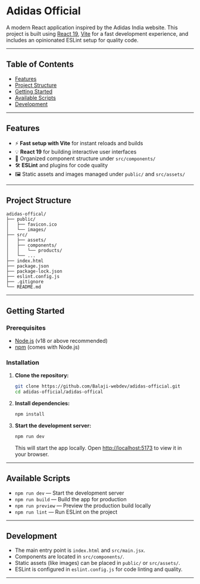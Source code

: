 # Adidas Official

A modern React application inspired by the Adidas India website. This project is built using [React 19](https://react.dev/), [Vite](https://vitejs.dev/) for a fast development experience, and includes an opinionated ESLint setup for quality code.

---

## Table of Contents

- [Features](#features)
- [Project Structure](#project-structure)
- [Getting Started](#getting-started)
- [Available Scripts](#available-scripts)
- [Development](#development)

---

## Features

- ⚡ **Fast setup with Vite** for instant reloads and builds
- 💡 **React 19** for building interactive user interfaces
- 🎨 Organized component structure under `src/components/`
- 🛠️ **ESLint** and plugins for code quality
- 🖼️ Static assets and images managed under `public/` and `src/assets/`

---

## Project Structure

```
adidas-offical/
├── public/
│   ├── favicon.ico
│   └── images/
├── src/
│   ├── assets/
│   ├── components/
│   │   └── products/
│   └── ...
├── index.html
├── package.json
├── package-lock.json
├── eslint.config.js
├── .gitignore
└── README.md
```

---

## Getting Started

### Prerequisites

- [Node.js](https://nodejs.org/) (v18 or above recommended)
- [npm](https://www.npmjs.com/) (comes with Node.js)

### Installation

1. **Clone the repository:**
   ```bash
   git clone https://github.com/Balaji-webdev/adidas-official.git
   cd adidas-official/adidas-offical
   ```

2. **Install dependencies:**
   ```bash
   npm install
   ```

3. **Start the development server:**
   ```bash
   npm run dev
   ```
   This will start the app locally. Open [http://localhost:5173](http://localhost:5173) to view it in your browser.

---

## Available Scripts

- `npm run dev` — Start the development server
- `npm run build` — Build the app for production
- `npm run preview` — Preview the production build locally
- `npm run lint` — Run ESLint on the project

---

## Development

- The main entry point is `index.html` and `src/main.jsx`.
- Components are located in `src/components/`.
- Static assets (like images) can be placed in `public/` or `src/assets/`.
- ESLint is configured in `eslint.config.js` for code linting and quality.

---
